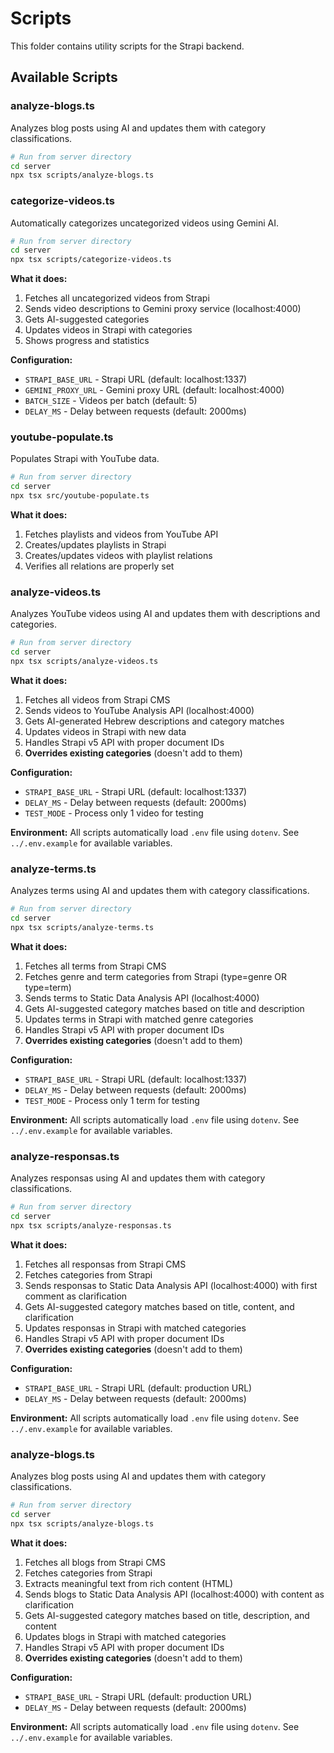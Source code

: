 # Scripts

This folder contains utility scripts for the Strapi backend.

## Available Scripts

### analyze-blogs.ts
Analyzes blog posts using AI and updates them with category classifications.

```bash
# Run from server directory
cd server
npx tsx scripts/analyze-blogs.ts
```

### categorize-videos.ts
Automatically categorizes uncategorized videos using Gemini AI.

```bash
# Run from server directory
cd server
npx tsx scripts/categorize-videos.ts
```

**What it does:**
1. Fetches all uncategorized videos from Strapi
2. Sends video descriptions to Gemini proxy service (localhost:4000)
3. Gets AI-suggested categories
4. Updates videos in Strapi with categories
5. Shows progress and statistics

**Configuration:**
- `STRAPI_BASE_URL` - Strapi URL (default: localhost:1337)
- `GEMINI_PROXY_URL` - Gemini proxy URL (default: localhost:4000)
- `BATCH_SIZE` - Videos per batch (default: 5)
- `DELAY_MS` - Delay between requests (default: 2000ms)

### youtube-populate.ts
Populates Strapi with YouTube data.

```bash
# Run from server directory
cd server
npx tsx src/youtube-populate.ts
```

**What it does:**
1. Fetches playlists and videos from YouTube API
2. Creates/updates playlists in Strapi
3. Creates/updates videos with playlist relations
4. Verifies all relations are properly set

### analyze-videos.ts
Analyzes YouTube videos using AI and updates them with descriptions and categories.

```bash
# Run from server directory
cd server
npx tsx scripts/analyze-videos.ts
```

**What it does:**
1. Fetches all videos from Strapi CMS
2. Sends videos to YouTube Analysis API (localhost:4000)
3. Gets AI-generated Hebrew descriptions and category matches
4. Updates videos in Strapi with new data
5. Handles Strapi v5 API with proper document IDs
6. **Overrides existing categories** (doesn't add to them)

**Configuration:**
- `STRAPI_BASE_URL` - Strapi URL (default: localhost:1337)
- `DELAY_MS` - Delay between requests (default: 2000ms)
- `TEST_MODE` - Process only 1 video for testing

**Environment:** All scripts automatically load `.env` file using `dotenv`. See `../.env.example` for available variables.

### analyze-terms.ts
Analyzes terms using AI and updates them with category classifications.

```bash
# Run from server directory
cd server
npx tsx scripts/analyze-terms.ts
```

**What it does:**
1. Fetches all terms from Strapi CMS
2. Fetches genre and term categories from Strapi (type=genre OR type=term)
3. Sends terms to Static Data Analysis API (localhost:4000)
4. Gets AI-suggested category matches based on title and description
5. Updates terms in Strapi with matched genre categories
6. Handles Strapi v5 API with proper document IDs
7. **Overrides existing categories** (doesn't add to them)

**Configuration:**
- `STRAPI_BASE_URL` - Strapi URL (default: localhost:1337)
- `DELAY_MS` - Delay between requests (default: 2000ms)
- `TEST_MODE` - Process only 1 term for testing

**Environment:** All scripts automatically load `.env` file using `dotenv`. See `../.env.example` for available variables.

### analyze-responsas.ts
Analyzes responsas using AI and updates them with category classifications.

```bash
# Run from server directory
cd server
npx tsx scripts/analyze-responsas.ts
```

**What it does:**
1. Fetches all responsas from Strapi CMS
2. Fetches categories from Strapi
3. Sends responsas to Static Data Analysis API (localhost:4000) with first comment as clarification
4. Gets AI-suggested category matches based on title, content, and clarification
5. Updates responsas in Strapi with matched categories
6. Handles Strapi v5 API with proper document IDs
7. **Overrides existing categories** (doesn't add to them)

**Configuration:**
- `STRAPI_BASE_URL` - Strapi URL (default: production URL)
- `DELAY_MS` - Delay between requests (default: 2000ms)

**Environment:** All scripts automatically load `.env` file using `dotenv`. See `../.env.example` for available variables.

### analyze-blogs.ts
Analyzes blog posts using AI and updates them with category classifications.

```bash
# Run from server directory
cd server
npx tsx scripts/analyze-blogs.ts
```

**What it does:**
1. Fetches all blogs from Strapi CMS
2. Fetches categories from Strapi
3. Extracts meaningful text from rich content (HTML)
4. Sends blogs to Static Data Analysis API (localhost:4000) with content as clarification
5. Gets AI-suggested category matches based on title, description, and content
6. Updates blogs in Strapi with matched categories
7. Handles Strapi v5 API with proper document IDs
8. **Overrides existing categories** (doesn't add to them)

**Configuration:**
- `STRAPI_BASE_URL` - Strapi URL (default: production URL)
- `DELAY_MS` - Delay between requests (default: 2000ms)

**Environment:** All scripts automatically load `.env` file using `dotenv`. See `../.env.example` for available variables.
